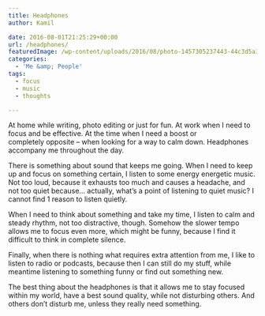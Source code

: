 ```yaml
---
title: Headphones
author: Kamil

date: 2016-08-01T21:25:29+00:00
url: /headphones/
featuredImage: /wp-content/uploads/2016/08/photo-1457305237443-44c3d5a30b89.jpg
categories:
  - 'Me &amp; People'
tags:
  - focus
  - music
  - thoughts

---
```

At home while writing, photo editing or just for fun. At work when I need to focus and be effective. At the time when I need a boost or completely opposite &#8211; when looking for a way to calm down. Headphones accompany me throughout the day.

There is something about sound that keeps me going. When I need to keep up and focus on something certain, I listen to some energy energetic music. Not too loud, because it exhausts too much and causes a headache, and not too quiet because&#8230; actually, what&#8217;s a point of listening to quiet music? I cannot find 1 reason to listen quietly.

When I need to think about something and take my time, I listen to calm and steady rhythm, not too distractive, though. Somehow the slower tempo allows me to focus even more, which might be funny, because I find it difficult to think in complete silence.

Finally, when there is nothing what requires extra attention from me, I like to listen to radio or podcasts, because then I can still do my stuff, while meantime listening to something funny or find out something new.

The best thing about the headphones is that it allows me to stay focused within my world, have a best sound quality, while not disturbing others. And others don&#8217;t disturb me, unless they really need something.

&nbsp;
